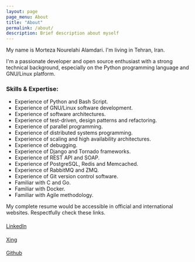 ```yaml
---
layout: page
page_menu: About
title: "About"
permalink: /about/
description: Brief description about myself
---
```


My name is Morteza Nourelahi Alamdari. I'm living in Tehran, Iran.

I'm a passionate developer and open source enthusiast with a strong technical
background, especially on the Python programming language and GNU/Linux platform.

### Skills & Expertise:

* Experience of Python and Bash Script.
* Experience of GNU/Linux software development.
* Experience of software architectures.
* Experience of test-driven, design patterns and refactoring.
* Experience of parallel programming.
* Experience of distributed systems programming.
* Experience of scaling and high availability architectures.
* Experience of debugging.
* Experience of Django and Tornado frameworks.
* Experience of REST API and SOAP.
* Experience of PostgreSQL, Redis and Memcached.
* Experience of RabbitMQ and ZMQ.
* Experience of Git version control software.
* Familiar with C and Go.
* Familiar with Docker.
* Familiar with Agile methodology.

My complete resume would be accessible in official and international websites.
Respectfully check these links.

<div class="center">
  <div class="card text-white bg-primary mb-3 card-extra-link">
    <div class="card-body">
      <h4 class="card-title">
        <a alt="My LinkedIn page" target="_blank" href="https://www.linkedin.com/in/morteza-nourelahi-alamdari/">
          <i class="fa fa-linkedin"></i>
        </a>
      </h4>
      <p class="card-text">
        <a alt="My LinkedIn profile" target="_blank" href="https://www.linkedin.com/in/morteza-nourelahi-alamdari/">LinkedIn</a>
      </p>
    </div>
  </div>

  <div class="card text-white bg-warning mb-3 card-extra-link">
    <div class="card-body">
      <h4 class="card-title">
        <a alt="My Xing page" target="_blank" href="https://www.xing.com/profile/Morteza_NourelahiAlamdari">
          <i class="fa fa-xing"></i>
        </a>
      </h4>
      <p class="card-text">
        <a alt="My Xing link" target="_blank" href="https://www.xing.com/profile/Morteza_NourelahiAlamdari">Xing</a>
      </p>
    </div>
  </div>

  <div class="card text-white bg-dark mb-3 card-extra-link">
    <div class="card-body">
      <h4 class="card-title">
        <a alt="My Github page" target="_blank" href="https://github.com/mortezaipo">
          <i class="fa fa-github"></i>
        </a>
      </h4>
      <p class="card-text">
        <a alt="My Github page" target="_blank" href="https://github.com/mortezaipo">Github</a>
      </p>
    </div>
  </div>
</div>